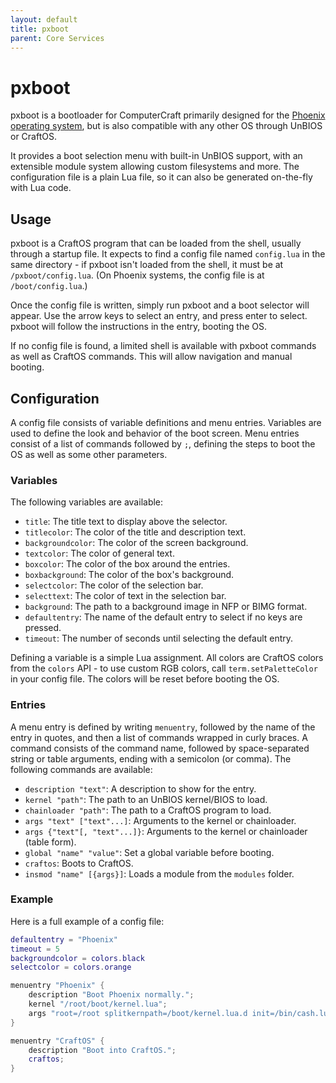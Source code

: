 ```yaml
---
layout: default
title: pxboot
parent: Core Services
---
```


# pxboot
pxboot is a bootloader for ComputerCraft primarily designed for the [Phoenix operating system](https://phoenix.madefor.cc), but is also compatible with any other OS through UnBIOS or CraftOS.

It provides a boot selection menu with built-in UnBIOS support, with an extensible module system allowing custom filesystems and more. The configuration file is a plain Lua file, so it can also be generated on-the-fly with Lua code.

## Usage
pxboot is a CraftOS program that can be loaded from the shell, usually through a startup file. It expects to find a config file named `config.lua` in the same directory - if pxboot isn't loaded from the shell, it must be at `/pxboot/config.lua`. (On Phoenix systems, the config file is at `/boot/config.lua`.)

Once the config file is written, simply run pxboot and a boot selector will appear. Use the arrow keys to select an entry, and press enter to select. pxboot will follow the instructions in the entry, booting the OS.

If no config file is found, a limited shell is available with pxboot commands as well as CraftOS commands. This will allow navigation and manual booting.

## Configuration
A config file consists of variable definitions and menu entries. Variables are used to define the look and behavior of the boot screen. Menu entries consist of a list of commands followed by `;`, defining the steps to boot the OS as well as some other parameters.

### Variables
The following variables are available:
* `title`: The title text to display above the selector.
* `titlecolor`: The color of the title and description text.
* `backgroundcolor`: The color of the screen background.
* `textcolor`: The color of general text.
* `boxcolor`: The color of the box around the entries.
* `boxbackground`: The color of the box's background.
* `selectcolor`: The color of the selection bar.
* `selecttext`: The color of text in the selection bar.
* `background`: The path to a background image in NFP or BIMG format.
* `defaultentry`: The name of the default entry to select if no keys are pressed.
* `timeout`: The number of seconds until selecting the default entry.

Defining a variable is a simple Lua assignment. All colors are CraftOS colors from the `colors` API - to use custom RGB colors, call `term.setPaletteColor` in your config file. The colors will be reset before booting the OS.

### Entries
A menu entry is defined by writing `menuentry`, followed by the name of the entry in quotes, and then a list of commands wrapped in curly braces. A command consists of the command name, followed by space-separated string or table arguments, ending with a semicolon (or comma). The following commands are available:
* `description "text"`: A description to show for the entry.
* `kernel "path"`: The path to an UnBIOS kernel/BIOS to load.
* `chainloader "path"`: The path to a CraftOS program to load.
* `args "text" ["text"...]`: Arguments to the kernel or chainloader.
* `args {"text"[, "text"...]}`: Arguments to the kernel or chainloader (table form).
* `global "name" "value"`: Set a global variable before booting.
* `craftos`: Boots to CraftOS.
* `insmod "name" [{args}]`: Loads a module from the `modules` folder.

### Example
Here is a full example of a config file:

```lua
defaultentry = "Phoenix"
timeout = 5
backgroundcolor = colors.black
selectcolor = colors.orange

menuentry "Phoenix" {
    description "Boot Phoenix normally.";
    kernel "/root/boot/kernel.lua";
    args "root=/root splitkernpath=/boot/kernel.lua.d init=/bin/cash.lua";
}

menuentry "CraftOS" {
    description "Boot into CraftOS.";
    craftos;
}
```
